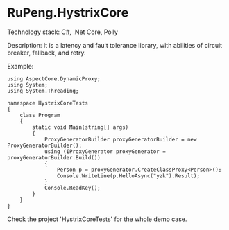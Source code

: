 # RuPeng.HystrixCore

Technology stack: C#, .Net Core, Polly

Description: It is a latency and fault tolerance library, with abilities of circuit breaker, fallback, and retry.

Example:
```
using AspectCore.DynamicProxy;
using System;
using System.Threading;

namespace HystrixCoreTests
{
    class Program
    {
        static void Main(string[] args)
        {
            ProxyGeneratorBuilder proxyGeneratorBuilder = new ProxyGeneratorBuilder();
            using (IProxyGenerator proxyGenerator = proxyGeneratorBuilder.Build())
            {
                Person p = proxyGenerator.CreateClassProxy<Person>();
                Console.WriteLine(p.HelloAsync("yzk").Result);
            }
			Console.ReadKey();
        }
    }
}

```
Check the project 'HystrixCoreTests' for the whole demo case.